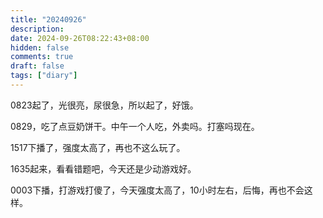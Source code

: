 ```yaml
---
title: "20240926"
description: 
date: 2024-09-26T08:22:43+08:00
hidden: false
comments: true
draft: false
tags: ["diary"]
---
```

0823起了，光很亮，尿很急，所以起了，好饿。

0829，吃了点豆奶饼干。中午一个人吃，外卖吗。打塞吗现在。

1517下播了，强度太高了，再也不这么玩了。

1635起来，看看错题吧，今天还是少动游戏好。

0003下播，打游戏打傻了，今天强度太高了，10小时左右，后悔，再也不会这样。
